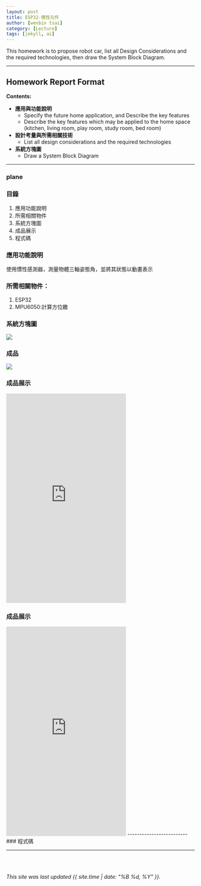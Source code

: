 ```yaml
---
layout: post
title: ESP32-慣性元件
author: [wenbin tsai]
category: [Lecture]
tags: [jekyll, ai]
---
```


This homework is to propose robot car, list all Design Considerations and the required technologies, then draw the System Block Diagram.

---
## Homework Report Format
**Contents:**<br>
* **應用與功能說明**
  - Specify the future home application, and Describe the key features
  - Describe the key features which may be applied to the home space (kitchen, living room, play room, study room, bed room)
* **設計考量與所需相關技術**
  - List all design considerations and the required technologies
* **系統方塊圖**
  - Draw a System Block Diagram
---

###  plane

### 目錄
1. 應用功能說明
2. 所需相關物件
3. 系統方塊圖
4. 成品展示
5. 程式碼

### 應用功能說明
使用慣性感測器，測量物體三軸姿態角，並將其狀態以動畫表示

### 所需相關物件：
1. ESP32
2. MPU6050:計算方位繳

### 系統方塊圖
![](https://github.com/bin0819/MCU-project/blob/main/images/A11111.GIF?raw=true)

### 成品
![](https://github.com/bin0819/MCU-project/blob/main/images/A11.png?raw=true)

### 成品展示
<iframe width="320" height="560" src="https://www.youtube.com/embed/Z-cK5Zr6NTE" title="plane" frameborder="0" allow="accelerometer; autoplay; clipboard-write; encrypted-media; gyroscope; picture-in-picture; web-share" allowfullscreen></iframe>

### 成品展示
<iframe width="320" height="560" src="https://www.youtube.com/embed/E9f3wMgSYoo" title="MPU9250_DMP_Teapot" frameborder="0" allow="accelerometer; autoplay; clipboard-write; encrypted-media; gyroscope; picture-in-picture; web-share" allowfullscreen></iframe>
-------------------------
### 程式碼

  
--------------------------
<br> 
<br>

*This site was last updated {{ site.time | date: "%B %d, %Y" }}.*
